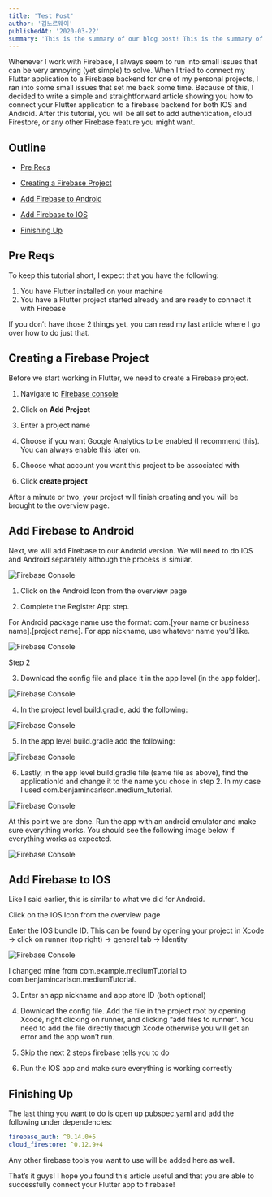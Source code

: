 ```yaml
---
title: 'Test Post'
author: '김노르웨이'
publishedAt: '2020-03-22'
summary: 'This is the summary of our blog post! This is the summary of our blog post! This is the summary of our blog post!'
---
```


Whenever I work with Firebase, I always seem to run into small issues that can be very annoying (yet simple) to solve.
 When I tried to connect my Flutter application to a Firebase backend for one of my personal projects, I ran into some small issues that set me back some time. Because of this, I decided to write a simple and straightforward article showing you how to connect your Flutter application to a firebase backend for both IOS and Android. After this tutorial, you will be all set to add authentication, cloud Firestore, or any other Firebase feature you might want.

## Outline

- [Pre Recs](#pre-reqs)

- [Creating a Firebase Project](#creating-a-firebase-project)

- [Add Firebase to Android](#add-firebase-to-android)

- [Add Firebase to IOS](#add-firebase-to-ios)

- [Finishing Up](#finishing-up)

## Pre Reqs

To keep this tutorial short, I expect that you have the following:

1. You have Flutter installed on your machine
2. You have a Flutter project started already and are ready to connect it with Firebase

If you don’t have those 2 things yet, you can read my last article where I go over how to do just that.

## Creating a Firebase Project

Before we start working in Flutter, we need to create a Firebase project.

1. Navigate to [Firebase console](https://console.firebase.google.com/)

2. Click on **Add Project**

3. Enter a project name

4. Choose if you want Google Analytics to be enabled (I recommend this). You can always enable this later on.

5. Choose what account you want this project to be associated with

6. Click **create project**

After a minute or two, your project will finish creating and you will be brought to the overview page.

## Add Firebase to Android

Next, we will add Firebase to our Android version. We will need to do IOS and Android separately although the process is similar.

![Firebase Console](/images/connect-flutter-to-firebase/console.png)

1. Click on the Android Icon from the overview page

2. Complete the Register App step.

For Android package name use the format: com.[your name or business name].[project name]. For app nickname, use whatever name you’d like.

![Firebase Console](/images/connect-flutter-to-firebase/add.png)

Step 2

3. Download the config file and place it in the app level (in the app folder).

![Firebase Console](/images/connect-flutter-to-firebase/app-level.png)

4. In the project level build.gradle, add the following:

![Firebase Console](/images/connect-flutter-to-firebase/build.gradle.png)

5. In the app level build.gradle add the following:

![Firebase Console](/images/connect-flutter-to-firebase/app-level-build.gradle.png)

6. Lastly, in the app level build.gradle file (same file as above), find the applicationId and change it to the name you chose in step 2. In my case I used com.benjamincarlson.medium_tutorial.

![Firebase Console](/images/connect-flutter-to-firebase/name.png)

At this point we are done. Run the app with an android emulator and make sure everything works. You should see the following image below if everything works as expected.

![Firebase Console](/images/connect-flutter-to-firebase/working-android.png)

## Add Firebase to IOS

Like I said earlier, this is similar to what we did for Android.

Click on the IOS Icon from the overview page

Enter the IOS bundle ID. This can be found by opening your project in Xcode -> click on runner (top right) -> general tab -> Identity

![Firebase Console](/images/connect-flutter-to-firebase/bundle-id.png)

I changed mine from com.example.mediumTutorial to com.benjamincarlson.mediumTutorial.

3. Enter an app nickname and app store ID (both optional)

4. Download the config file. Add the file in the project root by opening Xcode, right clicking on runner, and clicking “add files to runner”. You need to add the file directly through Xcode otherwise you will get an error and the app won’t run.

5. Skip the next 2 steps firebase tells you to do

6. Run the IOS app and make sure everything is working correctly

## Finishing Up

The last thing you want to do is open up pubspec.yaml and add the following under dependencies:

```dart:pubspec.yaml
firebase_auth: ^0.14.0+5
cloud_firestore: ^0.12.9+4
```

Any other firebase tools you want to use will be added here as well.

That’s it guys! I hope you found this article useful and that you are able to successfully connect your Flutter app to firebase!